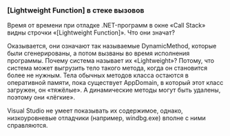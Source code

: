 ﻿### [Lightweight Function] в стеке вызовов

Время от времени при отладке .NET-программ в окне «Call Stack» видны строчки «[Lightweight Function]». Что они значат?

Оказывается, они означают так называемые DynamicMethod, которые были сгенерированы, а потом вызваны во время исполнения программы. Почему система называет их «Lightweight»? Потому, что система может выгрузить тело такого метода, когда он становится более не нужным. Тела обычных методов класса остаются в оперативной памяти, пока существует AppDomain, в который этот класс загружен, он «тяжёлые». А динамические методы могут быть удалены, поэтому они «лёгкие».

Visual Studio не умеет показывать их содержимое, однако, низкоуровневые отладчики (например, windbg.exe) вполне с ними справляются.
